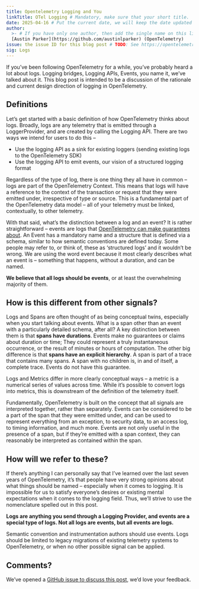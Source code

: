 ```yaml
---
title: Opentelemetry Logging and You
linkTitle: OTel Logging # Mandatory, make sure that your short title.
date: 2025-04-16 # Put the current date, we will keep the date updated until your PR is merged
author:
  >- # If you have only one author, then add the single name on this line in quotes.
  [Austin Parker](https://github.com/austinlparker) (OpenTelemetry)
issue: the issue ID for this blog post # TODO: See https://opentelemetry.io/docs/contributing/blog/ for details
sig: Logs
---
```


If you’ve been following OpenTelemetry for a while, you’ve probably heard a lot
about logs. Logging bridges, Logging APIs, Events, you name it, we’ve talked
about it. This blog post is intended to be a discussion of the rationale and
current design direction of logging in OpenTelemetry.

## Definitions

Let’s get started with a basic definition of how OpenTelemetry thinks about
logs. Broadly, logs are any telemetry that is emitted through a LoggerProvider,
and are created by calling the Logging API. There are two ways we intend for
users to do this –

- Use the logging API as a sink for existing loggers (sending existing logs to
  the OpenTelemetry SDK)
- Use the logging API to emit events, our vision of a structured logging format

Regardless of the type of log, there is one thing they all have in common – logs
are part of the OpenTelemetry Context. This means that logs will have a
reference to the context of the transaction or request that they were emitted
under, irrespective of type or source. This is a fundamental part of the
OpenTelemetry data model – all of your telemetry must be linked, contextually,
to other telemetry.

With that said, what’s the distinction between a log and an event? It is rather
straightforward – events are logs that
[OpenTelemetry can make guarantees about](/docs/specs/otel/logs/data-model/#events).
An Event has a mandatory name and a structure that is defined via a schema,
similar to how semantic conventions are defined today. Some people may refer to,
or think of, these as ‘structured logs’ and it wouldn’t be wrong. We are using
the word event because it most clearly describes what an event is – something
that happens, without a duration, and can be named.

**We believe that all logs should be events**, or at least the overwhelming
majority of them.

## How is this different from other signals?

Logs and Spans are often thought of as being conceptual twins, especially when
you start talking about events. What is a span other than an event with a
particularly detailed schema, after all? A key distinction between them is that
**spans have durations**. Events make no guarantees or claims about duration or
time; They could represent a truly instantaneous occurrence, or the result of
minutes or hours of computation. The other big difference is that **spans have
an explicit hierarchy**. A span is part of a trace that contains many spans. A
span with no children is, in and of itself, a complete trace. Events do not have
this guarantee.

Logs and Metrics differ in more clearly conceptual ways – a metric is a
numerical series of values across time. While it’s possible to convert logs into
metrics, this is downstream of the definition of the telemetry itself.

Fundamentally, OpenTelemetry is built on the concept that all signals are
interpreted together, rather than separately. Events can be considered to be a
part of the span that they were emitted under, and can be used to represent
everything from an exception, to security data, to an access log, to timing
information, and much more. Events are not only useful in the presence of a
span, but if they’re emitted with a span context, they can reasonably be
interpreted as contained within the span.

## How will we refer to these?

If there’s anything I can personally say that I’ve learned over the last seven
years of OpenTelemetry, it’s that people have very strong opinions about what
things should be named – especially when it comes to logging. It is impossible
for us to satisfy everyone’s desires or existing mental expectations when it
comes to the logging field. Thus, we’ll strive to use the nomenclature spelled
out in this post.

**Logs are anything you send through a Logging Provider, and events are a
special type of logs. Not all logs are events, but all events are logs.**

Semantic convention and instrumentation authors should use events. Logs should
be limited to legacy migrations of existing telemetry systems to OpenTelemetry,
or when no other possible signal can be applied.

## Comments?

We’ve opened a
[GitHub issue to discuss this post](https://github.com/open-telemetry/community/issues/2679),
we’d love your feedback.
